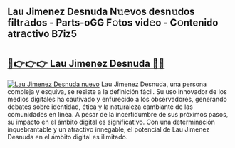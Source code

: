 ## Lau Jimenez Desnuda N𝚞𝚎vos desn𝚞dos filtr𝚊dos - Parts-oGG F𝚘tos vid𝚎o - C𝚘ntenido atr𝚊ctivo B7iz5

# <h2><a href="http://mbcahob.tromn.icu/?c=Lau+Jimenez+Desnuda">🔗👉👉👉 Lau Jimenez Desnuda 🔗🔗</a></h2>

[![Lau Jimenez Desnuda nuevo](https://i.imgur.com/pEAQMta.gif)](http://mbcahob.tromn.icu/?c=Lau+Jimenez+Desnuda)
Lau Jimenez Desnuda, una persona compleja y esquiva, se resiste a la definición fácil. Su uso innovador de los medios digitales ha cautivado y enfurecido a los observadores, generando debates sobre identidad, ética y la naturaleza cambiante de las comunidades en línea. A pesar de la incertidumbre de sus próximos pasos, su impacto en el ámbito digital es significativo. Con una determinación inquebrantable y un atractivo innegable, el potencial de Lau Jimenez Desnuda en el ámbito digital es ilimitado.

